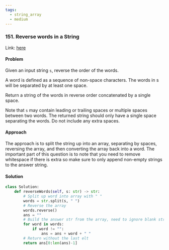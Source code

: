 ```yaml
---
tags:
  - string_array
  - medium
---
```


### 151. Reverse words in a String

Link: [here](https://leetcode.com/problems/reverse-words-in-a-string/)

#### Problem
Given an input string `s`, reverse the order of the words.

A word is defined as a sequence of non-space characters. The words in s will be separated by at least one space.

Return a string of the words in reverse order concatenated by a single space.

Note that `s` may contain leading or trailing spaces or multiple spaces between two words. The returned string should only have a single space separating the words. Do not include any extra spaces.

#### Approach
The approach is to split the string up into an array, separating by spaces, reversing the array, and then converting the array back into a word.
The important part of this question is to note that you need to remove whitespace if there is extra so make sure to only append non-empty strings to the answer string.

#### Solution
```python 
class Solution:
    def reverseWords(self, s: str) -> str:
        # Split up word into array with " "
        words = str.split(s, " ")
        # Reverse the array
        words.reverse()
        ans = ""
        # Build the answer str from the array, need to ignore blank strings
        for word in words:
            if word != "":
                ans = ans + word + " "
        # Return without the last elt
        return ans[0:len(ans)-1]
```